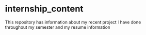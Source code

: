 # internship_content
This repository has information about my recent project I have done throughout my semester and my resume information 
